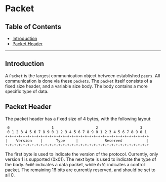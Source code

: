 
<h1>Packet</h1>

<h2>Table of Contents</h2>

- [Introduction](#introduction)
- [Packet Header](#packet-header)

***

## Introduction


A `Packet` is the largest communication object between established `peers`. All communication is done
via these `packets`. The `packet` itself consists of a fixed size header, and a variable size body.
The body contains a more specific type of data.

## Packet Header

The packet header has a fixed size of 4 bytes, with the following layout:

```
 0                   1                   2                   3
 0 1 2 3 4 5 6 7 8 9 0 1 2 3 4 5 6 7 8 9 0 1 2 3 4 5 6 7 8 9 0 1
+-+-+-+-+-+-+-+-+-+-+-+-+-+-+-+-+-+-+-+-+-+-+-+-+-+-+-+-+-+-+-+-+
|    Version    |      Type     |            Reserved           |
+-+-+-+-+-+-+-+-+-+-+-+-+-+-+-+-+-+-+-+-+-+-+-+-+-+-+-+-+-+-+-+-+
```

The first byte is used to indicate the version of the protocol. Currently, only version 1 is supported
(0x01). The next byte is used to indicate the type of the body. `0x00` indicates a data packet, while
`0x01` indicates a control packet. The remaining 16 bits are currently reserved, and should be set to
all 0.
